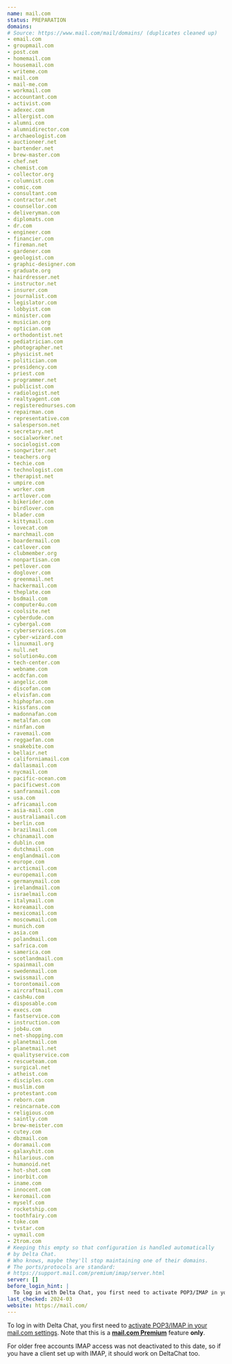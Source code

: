 ```yaml
---
name: mail.com
status: PREPARATION
domains:
# Source: https://www.mail.com/mail/domains/ (duplicates cleaned up)
- email.com
- groupmail.com
- post.com
- homemail.com
- housemail.com
- writeme.com
- mail.com
- mail-me.com
- workmail.com
- accountant.com
- activist.com
- adexec.com
- allergist.com
- alumni.com
- alumnidirector.com
- archaeologist.com
- auctioneer.net
- bartender.net
- brew-master.com
- chef.net
- chemist.com
- collector.org
- columnist.com
- comic.com
- consultant.com
- contractor.net
- counsellor.com
- deliveryman.com
- diplomats.com
- dr.com
- engineer.com
- financier.com
- fireman.net
- gardener.com
- geologist.com
- graphic-designer.com
- graduate.org
- hairdresser.net
- instructor.net
- insurer.com
- journalist.com
- legislator.com
- lobbyist.com
- minister.com
- musician.org
- optician.com
- orthodontist.net
- pediatrician.com
- photographer.net
- physicist.net
- politician.com
- presidency.com
- priest.com
- programmer.net
- publicist.com
- radiologist.net
- realtyagent.com
- registerednurses.com
- repairman.com
- representative.com
- salesperson.net
- secretary.net
- socialworker.net
- sociologist.com
- songwriter.net
- teachers.org
- techie.com
- technologist.com
- therapist.net
- umpire.com
- worker.com
- artlover.com
- bikerider.com
- birdlover.com
- blader.com
- kittymail.com
- lovecat.com
- marchmail.com
- boardermail.com
- catlover.com
- clubmember.org
- nonpartisan.com
- petlover.com
- doglover.com
- greenmail.net
- hackermail.com
- theplate.com
- bsdmail.com
- computer4u.com
- coolsite.net
- cyberdude.com
- cybergal.com
- cyberservices.com
- cyber-wizard.com
- linuxmail.org
- null.net
- solution4u.com
- tech-center.com
- webname.com
- acdcfan.com
- angelic.com
- discofan.com
- elvisfan.com
- hiphopfan.com
- kissfans.com
- madonnafan.com
- metalfan.com
- ninfan.com
- ravemail.com
- reggaefan.com
- snakebite.com
- bellair.net
- californiamail.com
- dallasmail.com
- nycmail.com
- pacific-ocean.com
- pacificwest.com
- sanfranmail.com
- usa.com
- africamail.com
- asia-mail.com
- australiamail.com
- berlin.com
- brazilmail.com
- chinamail.com
- dublin.com
- dutchmail.com
- englandmail.com
- europe.com
- arcticmail.com
- europemail.com
- germanymail.com
- irelandmail.com
- israelmail.com
- italymail.com
- koreamail.com
- mexicomail.com
- moscowmail.com
- munich.com
- asia.com
- polandmail.com
- safrica.com
- samerica.com
- scotlandmail.com
- spainmail.com
- swedenmail.com
- swissmail.com
- torontomail.com
- aircraftmail.com
- cash4u.com
- disposable.com
- execs.com
- fastservice.com
- instruction.com
- job4u.com
- net-shopping.com
- planetmail.com
- planetmail.net
- qualityservice.com
- rescueteam.com
- surgical.net
- atheist.com
- disciples.com
- muslim.com
- protestant.com
- reborn.com
- reincarnate.com
- religious.com
- saintly.com
- brew-meister.com
- cutey.com
- dbzmail.com
- doramail.com
- galaxyhit.com
- hilarious.com
- humanoid.net
- hot-shot.com
- inorbit.com
- iname.com
- innocent.com
- keromail.com
- myself.com
- rocketship.com
- toothfairy.com
- toke.com
- tvstar.com
- uymail.com
- 2trom.com
# Keeping this empty so that configuration is handled automatically
# by Delta Chat.
# Who knows, maybe they'll stop maintaining one of their domains.
# The ports/protocols are standard:
# https://support.mail.com/premium/imap/server.html
server: []
before_login_hint: |
  To log in with Delta Chat, you first need to activate POP3/IMAP in your mail.com settings. Note that this is a mail.com Premium feature only.
last_checked: 2024-03
website: https://mail.com/
---
```


To log in with Delta Chat,
you first need to
[activate POP3/IMAP in your mail.com settings](https://support.mail.com/pop-imap/toggle.html).
Note that this is a __[mail.com Premium](https://www.mail.com/mail/premium/)__
feature __only__.

For older free accounts IMAP access was not deactivated to this date,
so if you have a client set up with IMAP,
it should work on DeltaChat too.
